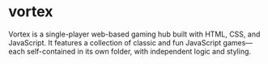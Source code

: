 # vortex
Vortex is a single-player web-based gaming hub built with HTML, CSS, and JavaScript. It features a collection of classic and fun JavaScript games—each self-contained in its own folder, with independent logic and styling.
